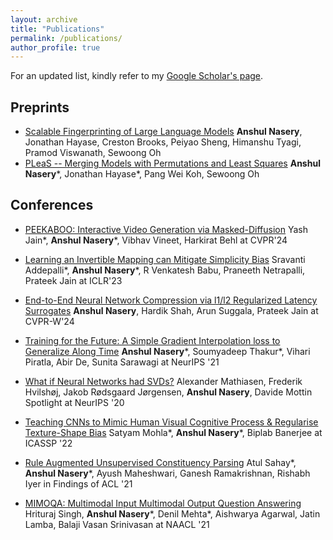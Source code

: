 ```yaml
---
layout: archive
title: "Publications"
permalink: /publications/
author_profile: true
---
```


For an updated list, kindly refer to my [Google Scholar's page](https://scholar.google.co.in/citations?user=lmvY2SMAAAAJ&hl=en).


## Preprints
* [Scalable Fingerprinting of Large Language Models](https://arxiv.org/abs/2502.07760)
  	**Anshul Nasery**, Jonathan Hayase, Creston Brooks, Peiyao Sheng, Himanshu Tyagi, Pramod Viswanath, Sewoong Oh
* [PLeaS -- Merging Models with Permutations and Least Squares](https://arxiv.org/abs/2407.02447)
	 **Anshul Nasery**\*, Jonathan Hayase\*,  Pang Wei Koh, Sewoong Oh
 	

## Conferences

* [PEEKABOO: Interactive Video Generation via Masked-Diffusion](https://arxiv.org/abs/2312.07509)
	Yash Jain\*, **Anshul Nasery**\*,  Vibhav Vineet, Harkirat Behl at CVPR'24
 
* [Learning an Invertible Mapping can Mitigate Simplicity Bias](https://arxiv.org/abs/2210.01360)
	Sravanti Addepalli\*, **Anshul Nasery**\*, R Venkatesh Babu, Praneeth Netrapalli, Prateek Jain at ICLR'23
* [End-to-End Neural Network Compression via l1/l2 Regularized Latency Surrogates](https://ieeexplore.ieee.org/document/10678112)
	**Anshul Nasery**, Hardik Shah, Arun Suggala, Prateek Jain at CVPR-W'24

* [Training for the Future: A Simple Gradient Interpolation loss to Generalize Along Time](https://openreview.net/forum?id=U7SBcmRf65)
**Anshul Nasery**\*, Soumyadeep Thakur\*, Vihari Piratla, Abir De, Sunita Sarawagi
at NeurIPS '21

* [What if Neural Networks had SVDs?](https://proceedings.neurips.cc/paper/2020/hash/d61e4bbd6393c9111e6526ea173a7c8b-Abstract.html)
Alexander Mathiasen, Frederik Hvilshøj, Jakob Rødsgaard Jørgensen, **Anshul Nasery**, Davide Mottin
 Spotlight at NeurIPS '20

* [Teaching CNNs to Mimic Human Visual Cognitive Process & Regularise Texture-Shape Bias](https://ieeexplore.ieee.org/abstract/document/9747796)
Satyam Mohla\*, **Anshul Nasery**\*, Biplab Banerjee
at ICASSP '22

* [Rule Augmented Unsupervised Constituency Parsing](https://aclanthology.org/2021.findings-acl.436/)
Atul Sahay\*, **Anshul Nasery**\*, Ayush Maheshwari, Ganesh Ramakrishnan, Rishabh Iyer
in Findings of ACL '21

* [MIMOQA: Multimodal Input Multimodal Output Question Answering](https://aclanthology.org/2021.naacl-main.418/)
Hrituraj Singh, **Anshul Nasery**\*, Denil Mehta\*, Aishwarya Agarwal, Jatin Lamba, Balaji Vasan Srinivasan
at NAACL '21


